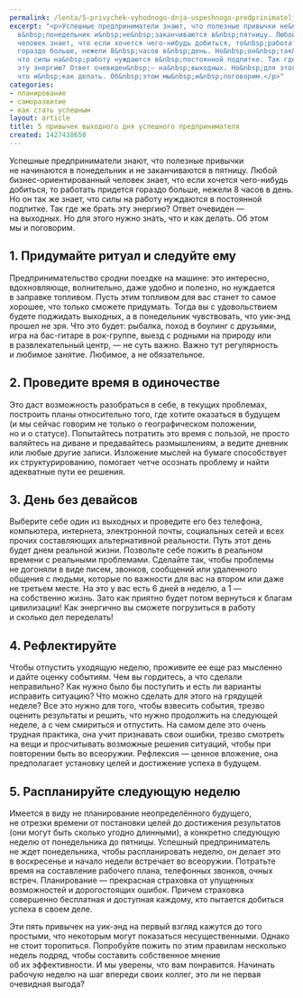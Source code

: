 ```yaml
---
permalink: /lenta/5-privychek-vyhodnogo-dnja-uspeshnogo-predprinimatelja
excerpt: "<p>Успешные предприниматели знают, что полезные привычки не&nbsp;начинаются
  в&nbsp;понедельник и&nbsp;не&nbsp;заканчиваются в&nbsp;пятницу. Любой бизнес-ориентированный
  человек знает, что если хочется чего-нибудь добиться, то&nbsp;работать придется
  гораздо больше, нежели 8&nbsp;часов в&nbsp;день. Но&nbsp;он&nbsp;так&nbsp;же знает,
  что силы на&nbsp;работу нуждаются в&nbsp;постоянной подпитке. Так где&nbsp;же брать
  эту энергию? Ответ очевиден&nbsp;— на&nbsp;выходных. Но&nbsp;для этого нужно знать,
  что и&nbsp;как делать. Об&nbsp;этом мы&nbsp;и&nbsp;поговорим.</p>"
categories:
- планирование
- саморазвитие
- как стать успешным
layout: article
title: 5 привычек выходного дня успешного предпринимателя
created: 1427438650
---
```

<p>Успешные предприниматели знают, что полезные привычки не&nbsp;начинаются в&nbsp;понедельник и&nbsp;не&nbsp;заканчиваются в&nbsp;пятницу. Любой бизнес-ориентированный человек знает, что если хочется чего-нибудь добиться, то&nbsp;работать придется гораздо больше, нежели 8&nbsp;часов в&nbsp;день. Но&nbsp;он&nbsp;так&nbsp;же знает, что силы на&nbsp;работу нуждаются в&nbsp;постоянной подпитке. Так где&nbsp;же брать эту энергию? Ответ очевиден&nbsp;— на&nbsp;выходных. Но&nbsp;для этого нужно знать, что и&nbsp;как делать. Об&nbsp;этом мы&nbsp;и&nbsp;поговорим.</p>
<h2>1. Придумайте ритуал и&nbsp;следуйте ему</h2>
<p>Предпринимательство сродни поездке на&nbsp;машине: это интересно, вдохновляюще, волнительно, даже удобно и&nbsp;полезно, но&nbsp;нуждается в&nbsp;заправке топливом. Пусть этим топливом для вас станет то&nbsp;самое хорошее, что только сможете придумать. Тогда вы&nbsp;с&nbsp;удовольствием будете поджидать выходных, а&nbsp;в&nbsp;понедельник чувствовать, что уик-энд прошел не&nbsp;зря. Что это будет: рыбалка, поход в&nbsp;боулинг с&nbsp;друзьями, игра на&nbsp;бас-гитаре в&nbsp;рок-группе, выезд с&nbsp;родными на&nbsp;природу или в&nbsp;развлекательный центр,&nbsp;— не&nbsp;суть важно. Важно тут регулярность и&nbsp;любимое занятие. Любимое, а&nbsp;не&nbsp;обязательное.</p>
<h2>2. Проведите время в&nbsp;одиночестве</h2>
<p>Это даст возможность разобраться в&nbsp;себе, в&nbsp;текущих проблемах, построить планы относительно того, где хотите оказаться в&nbsp;будущем (и&nbsp;мы&nbsp;сейчас говорим не&nbsp;только о&nbsp;географическом положении, но&nbsp;и&nbsp;о&nbsp;статусе). Попытайтесь потратить это время с&nbsp;пользой, не&nbsp;просто валяйтесь на&nbsp;диване и&nbsp;предавайтесь размышлениям, а&nbsp;ведите дневник или любые другие записи. Изложение мыслей на&nbsp;бумаге способствует их&nbsp;структурированию, помогает четче осознать проблему и&nbsp;найти адекватные пути ее&nbsp;решения.</p>
<h2>3. День без девайсов</h2>
<p>Выберите себе один из&nbsp;выходных и&nbsp;проведите его без телефона, компьютера, интернета, электронной почты, социальных сетей и&nbsp;всех прочих составляющих альтернативной реальности. Путь этот день будет днем реальной жизни. Позвольте себе пожить в&nbsp;реальном времени с&nbsp;реальными проблемами. Сделайте так, чтобы проблемы не&nbsp;догоняли в&nbsp;виде писем, звонков, сообщений или удаленного общения с&nbsp;людьми, которые по&nbsp;важности для вас на&nbsp;втором или даже не&nbsp;третьем месте. На&nbsp;это у&nbsp;вас есть 6&nbsp;дней в&nbsp;неделю, а&nbsp;1&nbsp;— на&nbsp;собственно жизнь. Зато как приятно будет потом вернуться к&nbsp;благам цивилизации! Как энергично вы&nbsp;сможете погрузиться в&nbsp;работу и&nbsp;сколько дел переделать!</p>
<h2>4. Рефлектируйте</h2>
<p>Чтобы отпустить уходящую неделю, проживите ее&nbsp;еще раз мысленно и&nbsp;дайте оценку событиям. Чем вы&nbsp;гордитесь, а&nbsp;что сделали неправильно? Как нужно было&nbsp;бы поступить и&nbsp;есть&nbsp;ли варианты исправить ситуацию? Что можно сделать для этого на&nbsp;грядущей неделе? Все это нужно для того, чтобы взвесить события, трезво оценить результаты и&nbsp;решить, что нужно продолжить на&nbsp;следующей неделе, а&nbsp;с&nbsp;чем смириться и&nbsp;отпустить. На&nbsp;самом деле это очень трудная практика, она учит признавать свои ошибки, трезво смотреть на&nbsp;вещи и&nbsp;просчитывать возможные решения ситуаций, чтобы при повторении быть во&nbsp;всеоружии. Рефлексия&nbsp;— ценное вложение, она предполагает установку целей и&nbsp;достижение успеха в&nbsp;будущем. </p>
<h2>5. Распланируйте следующую неделю</h2>
<p>Имеется в&nbsp;виду не&nbsp;планирование неопределённого будущего, не&nbsp;отрезки времени от&nbsp;постановки целей до&nbsp;достижения результатов (они могут быть сколько угодно длинными), а&nbsp;конкретно следующую неделю от&nbsp;понедельника до&nbsp;пятницы. Успешный предприниматель не&nbsp;ждет понедельника, чтобы распланировать неделю, он&nbsp;делает это в&nbsp;воскресенье и&nbsp;начало недели встречает во&nbsp;всеоружии. Потратьте время на&nbsp;составление рабочего плана, телефонных звонков, очных встреч. Планирование&nbsp;— прекрасная страховка от&nbsp;упущенных возможностей и&nbsp;дорогостоящих ошибок. Причем страховка совершенно бесплатная и&nbsp;доступная каждому, кто пытается добиться успеха в&nbsp;своем деле.</p>
<p>Эти пять привычек на&nbsp;уик-энд на&nbsp;первый взгляд кажутся до&nbsp;того простыми, что некоторым могут показаться несущественными. Однако не&nbsp;стоит торопиться. Попробуйте пожить по&nbsp;этим правилам несколько недель подряд, чтобы составить собственное мнение об&nbsp;их&nbsp;эффективности. И&nbsp;мы&nbsp;уверены, что вам понравится. Начинать рабочую неделю на&nbsp;шаг впереди своих коллег, это&nbsp;ли не&nbsp;первая очевидная выгода?</p>
